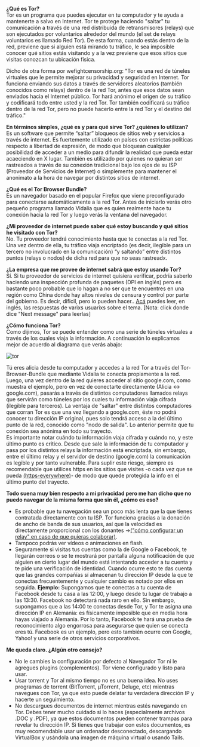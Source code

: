**¿Qué es Tor?**  
Tor es un programa que puedes ejecutar en tu computador y te ayuda a mantenerte a salvo en Internet. Tor te protege haciendo "saltar" tu comunicación a través de una red distribuida de retransmisores (relays) que son ejecutados por voluntarios alrededor del mundo (el set de relays voluntarios es llamado Red Tor). De esta forma, cuando estás dentro de la red, previene que si alguien está mirando tu tráfico, le sea imposible conocer qué sitios estás visitando y a la vez previene que esos sitios que visitas conozcan tu ubicación física.

Dicho de otra forma por wefightcensorship.org: "Tor es una red de túneles virtuales que le permite mejorar su privacidad y seguridad en Internet. Tor funciona enviando sus datos a través de servidores aleatorios (también conocidos como relays) dentro de la red Tor, antes que esos datos sean enviados hacia el Internet público. Tor hará anónimo el origen de su tráfico y codificará todo entre usted y la red Tor. Tor también codificará su tráfico dentro de la red Tor, pero no puede hacerlo entre la red Tor y el destino del tráfico."

**En términos simples, ¿qué es y para qué sirve Tor? ¿quiénes lo utilizan?**  
Es un software que permite “saltar” bloqueos de sitios web y servicios a través de internet. Es fuertemente utilizado en países con estrictas políticas respecto a libertad de expresión, de modo que bloquean cualquier posibilidad de acceder a un medio para difundir la realidad que pueda estar acaeciendo en X lugar. También es utilizado por quienes no quieran ser rastreados a través de su conexión tradicional bajo los ojos de su ISP (Proveedor de Servicios de Internet) o simplemente para mantener el anonimato a la hora de navegar por distintos sitios de internet.

**¿Qué es el Tor Browser Bundle?**  
Es un navegador basado en el popular Firefox que viene preconfigurado para conectarse automáticamente a la red Tor. Antes de iniciarlo verás otro pequeño programa llamado Vidalia que es quien realmente hace tu conexión hacia la red Tor y luego verás la ventana del navegador.

**¿Mi proveedor de internet puede saber qué estoy buscando y qué sitios he visitado con Tor?**  
No. Tu proveedor tendrá conocimiento hasta que te conectas a la red Tor. Una vez dentro de ella, tu tráfico viaja encriptado (es decir, ilegible para un tercero no involucrado en la comunicación) “y saltando” entre distintos puntos (relays o nodos) de dicha red para que no seas rastreadx.

**¿La empresa que me provee de internet sabrá que estoy usando Tor?**  
Sí. Si tu proveedor de servicios de internet quisiera verificar, podría saberlo haciendo una inspección profunda de paquetes (DPI en inglés) pero es bastante poco probable que lo hagan a no ser que te encuentres en una región como China donde hay altos niveles de censura y control por parte del gobierno. Es decir, díficil, pero lo pueden hacer.. [Acá](https://lists.torproject.org/pipermail/tor-talk/2011-June/020655.html) puedes leer, en inglés, las respuestas de varixs usuarixs sobre el tema. [Nota: click donde dice "Next message" para leerlas]

**¿Cómo funciona Tor?**  
Como dijimos, Tor se puede entender como una serie de túneles virtuales a través de los cuales viaja la información. A continuación lo explicamos mejor de acuerdo al diagrama que verás abajo: 

![tor]()

Tú eres alicia desde tu computador y accedes a la red Tor a través del Tor-Browser-Bundle que mediante Vidalia te conecta propiamente a la red. Luego, una vez dentro de la red quieres acceder al sitio google.com, como muestra el ejemplo, pero en vez de conectarte directamente (Alicia <-> google.com), pasarás a través de distintos computadores llamados relays  que servirán como túneles por los cuales tu información viaja cifrada (ilegible para terceros). La ventaja de "saltar" entre distintos computadores que corran Tor es que una vez llegando a google.com, éste no podrá conocer tu dirección IP original, pues solo tendrá acceso a la del último punto de la red, conocido como "nodo de salida". Lo anterior permite que tu conexión sea anónima en todo su trayecto.  
Es importante notar cuándo tu información viaja cifrada y cuándo no, y este último punto es crítico. Desde que sale la información de tu computador y pasa por los distintos relays la información está encriptada, sin embargo, entre el último relay y el servidor de destino (google.com) la comunicación es legible y por tanto vulnerable. Para suplir este riesgo, siempre es recomendable que utilices https en los sitios que visites -o cada vez que se pueda [(https-everywhere)](https://www.eff.org/https-everywhere)- de modo que quede protegida la info en el último punto del trayecto.

**Todo suena muy bien respecto a mi privacidad pero me han dicho que no puedo navegar de la misma forma que sin él, ¿cómo es eso?**  
* Es probable que tu navegación sea un poco más lenta que la que tienes contratada directamente con tu ISP. Tor funciona gracias a la donación de ancho de banda de sus usuarios, así que la velocidad es directamente proporcional con los donantes →[("cómo configurar un relay" en caso de que quieras colaborar)](https://www.torproject.org/docs/tor-relay-debian.html.en).
* Tampoco podrás ver vídeos o animaciones en flash.
* Seguramente si visitas tus cuentas como la de Google o Facebook, te llegarán correos o se te mostrará por pantalla alguna notificación de que alguien en cierto lugar del mundo está intentando acceder a tu cuenta y te pide una verificación de identidad. Cuando ocurre esto te das cuenta que las grandes compañías sí almacenan tu dirección IP desde la que te conectas frecuentemente y cualquier cambio es notado por ellos en seguida. **Ejemplo:** Supongamos que te conectas a tu cuenta de Facebook desde tu  casa a las 12:00, y luego desde tu lugar de trabajo a las 13:30.  Facebook no detectará nada raro en ello. Sin embargo, supongamos que a  las 14:00 te conectas desde Tor, y Tor te asigna una dirección IP en  Alemania: es físicamente imposible que en media hora hayas viajado a  Alemania. Por lo tanto, Facebook te hará una prueba de reconocimiento  algo engorrosa para asegurarse que quien se conecta eres tú. Facebook es  un ejemplo, pero esto también ocurre con Google, Yahoo! y una serie de  otros servicios corporativos.

**Me queda claro. ¿Algún otro consejo?**  
- No le cambies la configuración por defecto al Navegador Tor ni le agregues plugins (complementos). Tor viene configurado y listo para usar.
- Usar torrent y Tor al mismo tiempo no es una buena idea.  No uses programas de torrent (BitTorrent, µTorrent, Deluge, etc)  mientras navegues con Tor, ya que esto puede delatar tu verdadera  dirección IP y hacerte un seguimiento.
- No descargues documentos de internet mientras estés navegando en Tor.  Debes tener mucho cuidado si lo haces  (especialmente archivos .DOC y .PDF), ya que estos documentos pueden  contener trampas para revelar tu dirección IP. Si tienes que trabajar  con estos documentos, es muy recomendable usar un ordenador  desconectado, descargando VirtualBox y usándola una imagen de máquina virtual  o usando Tails.
 

